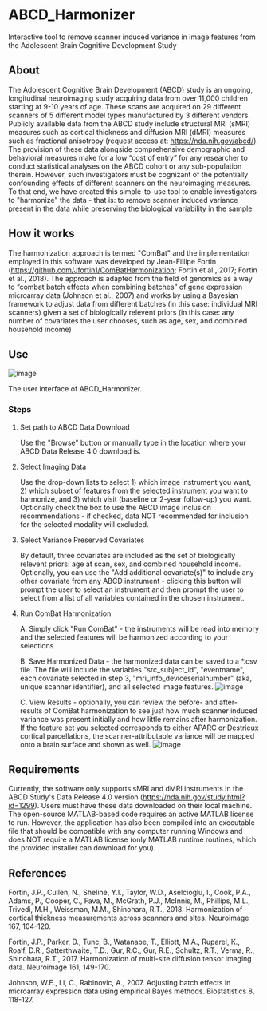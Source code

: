 # ABCD_Harmonizer
Interactive tool to remove scanner induced variance in image features from the Adolescent Brain Cognitive Development Study

## About
The Adolescent Cognitive Brain Development (ABCD) study is an ongoing, longitudinal neuroimaging study acquiring data from over 11,000 children starting at 9-10 years of age. These scans are acquired on 29 different scanners of 5 different model types manufactured by 3 different vendors. Publicly available data from the ABCD study include structural MRI (sMRI) measures such as cortical thickness and diffusion MRI (dMRI) measures such as fractional anisotropy (request access at: https://nda.nih.gov/abcd/). The provision of these data alongside comprehensive demographic and behavioral measures make for a low “cost of entry” for any researcher to conduct statistical analyses on the ABCD cohort or any sub-population therein. However, such investigators must be cognizant of the potentially confounding effects of different scanners on the neuroimaging measures. To that end, we have created this simple-to-use tool to enable investigators to "harmonize" the data - that is: to remove scanner induced variance present in the data while preserving the biological variability in the sample.

## How it works
The harmonization approach is termed "ComBat" and the implementation employed in this software was developed by Jean-Fillipe Fortin (https://github.com/Jfortin1/ComBatHarmonization; Fortin et al., 2017; Fortin et al., 2018). The approach is adapted from the field of genomics as a way to “combat batch effects when combining batches” of gene expression microarray data (Johnson et al., 2007) and works by using a Bayesian framework to adjust data from different batches (in this case: individual MRI scanners) given a set of biologically relevent priors (in this case: any number of covariates the user chooses, such as age, sex, and combined household income)

## Use
![image](https://user-images.githubusercontent.com/98111478/200028418-c6d76e7e-2fe2-4ece-8f65-dc25477347c6.png)

The user interface of ABCD_Harmonizer.

### Steps
1.  Set path to ABCD Data Download

      Use the "Browse" button or manually type in the location where your ABCD Data Release 4.0 download is.

2.  Select Imaging Data
      
      Use the drop-down lists to select 1) which image instrument you want, 2) which subset of features from the selected instrument you want to harmonize, and 3) which visit (baseline or 2-year follow-up) you want. Optionally check the box to use the ABCD image inclusion recommendations - if checked, data NOT recommended for inclusion for the selected modality will excluded.

3.  Select Variance Preserved Covariates
      
      By default, three covariates are included as the set of biologically relevent priors: age at scan, sex, and combined household income. Optionally, you can use the "Add additional covariate(s)" to include any other covariate from any ABCD instrument - clicking this button will prompt the user to select an instrument and then prompt the user to select from a list of all variables contained in the chosen instrument. 

4.  Run ComBat Harmonization

      A. Simply click "Run ComBat" - the instruments will be read into memory and the selected features will be harmonized according to your selections

      B. Save Harmonized Data - the harmonized data can be saved to a *.csv file. The file will include the variables "src_subject_id", "eventname", each covariate selected in step 3, "mri_info_deviceserialnumber" (aka, unique scanner identifier), and all selected image features.
![image](https://user-images.githubusercontent.com/98111478/200028181-240ef542-32f4-46b9-9e2c-10672ba9269b.png)

      C. View Results - optionally, you can review the before- and after- results of ComBat harmonization to see just how much scanner induced variance was present initially and how little remains after harmonization. If the feature set you selected corresponds to either APARC or Destrieux cortical parcellations, the scanner-attributable variance will be mapped onto a brain surface and shown as well.
      ![image](https://user-images.githubusercontent.com/98111478/200028276-88c3be94-b95c-412f-b00f-bd03ea8d4b84.png)



## Requirements
Currently, the software only supports sMRI and dMRI instruments in the ABCD Study's Data Release 4.0 version (https://nda.nih.gov/study.html?id=1299). Users must have these data downloaded on their local machine.
The open-source MATLAB-based code requires an active MATLAB license to run. However, the application has also been compiled into an executable file that should be compatible with any computer running Windows and does NOT require a MATLAB license (only MATLAB runtime routines, which the provided installer can download for you).

## References
Fortin, J.P., Cullen, N., Sheline, Y.I., Taylor, W.D., Aselcioglu, I., Cook, P.A., Adams, P., Cooper, C., Fava, M., McGrath, P.J., McInnis, M., Phillips, M.L., Trivedi, M.H., Weissman, M.M., Shinohara, R.T., 2018. Harmonization of cortical thickness measurements across scanners and sites. Neuroimage 167, 104-120.

Fortin, J.P., Parker, D., Tunc, B., Watanabe, T., Elliott, M.A., Ruparel, K., Roalf, D.R., Satterthwaite, T.D., Gur, R.C., Gur, R.E., Schultz, R.T., Verma, R., Shinohara, R.T., 2017. Harmonization of multi-site diffusion tensor imaging data. Neuroimage 161, 149-170.

Johnson, W.E., Li, C., Rabinovic, A., 2007. Adjusting batch effects in microarray expression data using empirical Bayes methods. Biostatistics 8, 118-127.
